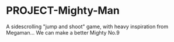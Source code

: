 # PROJECT-Mighty-Man
A sidescrolling "jump and shoot" game, with heavy inspiration from Megaman... We can make a better Mighty No.9
